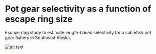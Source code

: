 # Pot gear selectivity as a function of escape ring size
Escape ring study to estimate length-based selectivity for a sablefish pot gear fishery in Southeast Alaska.

![alt text](https://github.com/commfish/great_escape/blob/master/figures/abaldwin_girth.png)
